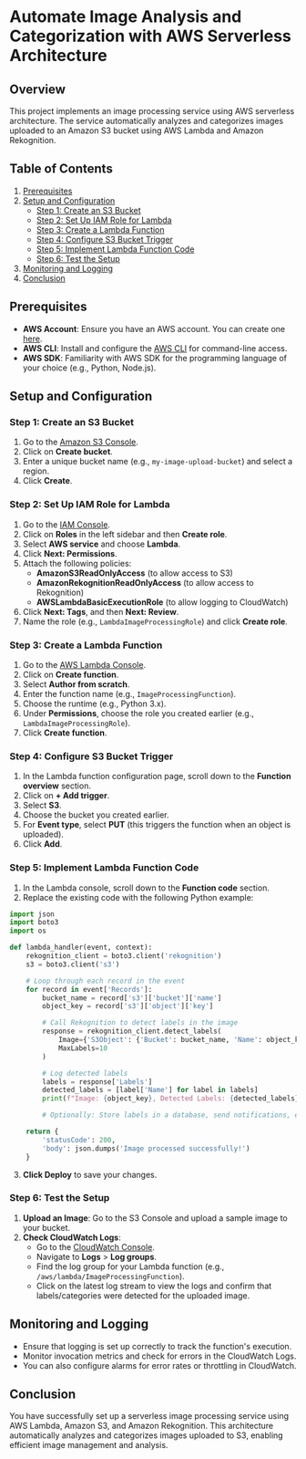 # Automate Image Analysis and Categorization with AWS Serverless Architecture

## Overview

This project implements an image processing service using AWS serverless architecture. The service automatically analyzes and categorizes images uploaded to an Amazon S3 bucket using AWS Lambda and Amazon Rekognition.

## Table of Contents

1. [Prerequisites](#prerequisites)
2. [Setup and Configuration](#setup-and-configuration)
   - [Step 1: Create an S3 Bucket](#step-1-create-an-s3-bucket)
   - [Step 2: Set Up IAM Role for Lambda](#step-2-set-up-iam-role-for-lambda)
   - [Step 3: Create a Lambda Function](#step-3-create-a-lambda-function)
   - [Step 4: Configure S3 Bucket Trigger](#step-4-configure-s3-bucket-trigger)
   - [Step 5: Implement Lambda Function Code](#step-5-implement-lambda-function-code)
   - [Step 6: Test the Setup](#step-6-test-the-setup)
3. [Monitoring and Logging](#monitoring-and-logging)
4. [Conclusion](#conclusion)

## Prerequisites

- **AWS Account**: Ensure you have an AWS account. You can create one [here](https://aws.amazon.com/).
- **AWS CLI**: Install and configure the [AWS CLI](https://aws.amazon.com/cli/) for command-line access.
- **AWS SDK**: Familiarity with AWS SDK for the programming language of your choice (e.g., Python, Node.js).

## Setup and Configuration

### Step 1: Create an S3 Bucket

1. Go to the [Amazon S3 Console](https://s3.console.aws.amazon.com/s3/).
2. Click on **Create bucket**.
3. Enter a unique bucket name (e.g., `my-image-upload-bucket`) and select a region.
4. Click **Create**.

### Step 2: Set Up IAM Role for Lambda

1. Go to the [IAM Console](https://console.aws.amazon.com/iam/).
2. Click on **Roles** in the left sidebar and then **Create role**.
3. Select **AWS service** and choose **Lambda**.
4. Click **Next: Permissions**.
5. Attach the following policies:
   - **AmazonS3ReadOnlyAccess** (to allow access to S3)
   - **AmazonRekognitionReadOnlyAccess** (to allow access to Rekognition)
   - **AWSLambdaBasicExecutionRole** (to allow logging to CloudWatch)
6. Click **Next: Tags**, and then **Next: Review**.
7. Name the role (e.g., `LambdaImageProcessingRole`) and click **Create role**.

### Step 3: Create a Lambda Function

1. Go to the [AWS Lambda Console](https://console.aws.amazon.com/lambda/).
2. Click on **Create function**.
3. Select **Author from scratch**.
4. Enter the function name (e.g., `ImageProcessingFunction`).
5. Choose the runtime (e.g., Python 3.x).
6. Under **Permissions**, choose the role you created earlier (e.g., `LambdaImageProcessingRole`).
7. Click **Create function**.

### Step 4: Configure S3 Bucket Trigger

1. In the Lambda function configuration page, scroll down to the **Function overview** section.
2. Click on **+ Add trigger**.
3. Select **S3**.
4. Choose the bucket you created earlier.
5. For **Event type**, select **PUT** (this triggers the function when an object is uploaded).
6. Click **Add**.

### Step 5: Implement Lambda Function Code

1. In the Lambda console, scroll down to the **Function code** section.
2. Replace the existing code with the following Python example:

```python
import json
import boto3
import os

def lambda_handler(event, context):
    rekognition_client = boto3.client('rekognition')
    s3 = boto3.client('s3')

    # Loop through each record in the event
    for record in event['Records']:
        bucket_name = record['s3']['bucket']['name']
        object_key = record['s3']['object']['key']

        # Call Rekognition to detect labels in the image
        response = rekognition_client.detect_labels(
            Image={'S3Object': {'Bucket': bucket_name, 'Name': object_key}},
            MaxLabels=10
        )

        # Log detected labels
        labels = response['Labels']
        detected_labels = [label['Name'] for label in labels]
        print(f"Image: {object_key}, Detected Labels: {detected_labels}")

        # Optionally: Store labels in a database, send notifications, etc.

    return {
        'statusCode': 200,
        'body': json.dumps('Image processed successfully!')
    }
```
3. **Click Deploy** to save your changes.

### Step 6: Test the Setup

1. **Upload an Image**: Go to the S3 Console and upload a sample image to your bucket.
2. **Check CloudWatch Logs**:
   - Go to the [CloudWatch Console](https://console.aws.amazon.com/cloudwatch/home#/logs).
   - Navigate to **Logs** > **Log groups**.
   - Find the log group for your Lambda function (e.g., `/aws/lambda/ImageProcessingFunction`).
   - Click on the latest log stream to view the logs and confirm that labels/categories were detected for the uploaded image.

## Monitoring and Logging

- Ensure that logging is set up correctly to track the function's execution.
- Monitor invocation metrics and check for errors in the CloudWatch Logs.
- You can also configure alarms for error rates or throttling in CloudWatch.

## Conclusion

You have successfully set up a serverless image processing service using AWS Lambda, Amazon S3, and Amazon Rekognition. This architecture automatically analyzes and categorizes images uploaded to S3, enabling efficient image management and analysis.

